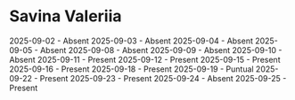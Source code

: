 # Savina Valeriia
2025-09-02 - Absent
2025-09-03 - Absent
2025-09-04 - Absent
2025-09-05 - Absent
2025-09-08 - Absent
2025-09-09 - Absent
2025-09-10 - Absent
2025-09-11 - Present
2025-09-12 - Present
2025-09-15 - Present
2025-09-16 - Present
2025-09-18 - Present
2025-09-19 - Puntual
2025-09-22 - Present
2025-09-23 - Present
2025-09-24 - Absent
2025-09-25 - Present
